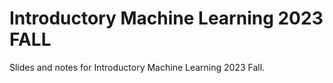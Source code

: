 # Introductory Machine Learning 2023 FALL

Slides and notes for Introductory Machine Learning 2023 Fall.
